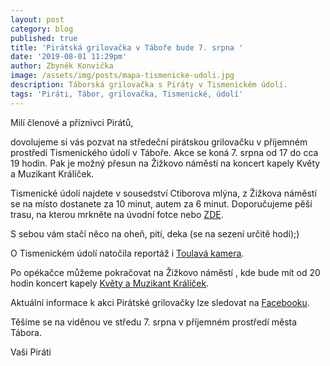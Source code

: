 ```yaml
---
layout: post
category: blog
published: true
title: 'Pirátská grilovačka v Táboře bude 7. srpna '
date: '2019-08-01 11:29pm'
author: Zbyněk Konvička
image: /assets/img/posts/mapa-tismenicke-udoli.jpg
description: Táborská grilovačka s Piráty v Tismenickém údolí.
tags: 'Piráti, Tábor, grilovačka, Tismenické, údolí'
---
```

Milí členové a příznivci Pirátů,

dovolujeme si vás pozvat na středeční pirátskou grilovačku v příjemném prostředí Tismenického údolí v Táboře. Akce se koná 7. srpna od 17 do cca 19 hodin. Pak je možný přesun na Žižkovo náměstí na koncert kapely Květy a Muzikant Králíček.

Tismenické údolí najdete v sousedství Ctiborova mlýna, z Žižkova náměstí se na místo dostanete za 10 minut, autem za 6 minut. Doporučujeme pěší trasu, na kterou mrkněte na úvodní fotce nebo [ZDE](https://www.google.com/maps/dir/%C5%BDi%C5%BEkovo+n%C3%A1m%C4%9Bst%C3%AD,+%C5%BDi%C5%BEkovo+N%C3%A1m%C4%9Bst%C3%AD,+390+01+T%C3%A1bor/Amfite%C3%A1tr+Tismenick%C3%A9+%C3%BAdol%C3%AD,+Filipovsk%C3%A1,+T%C3%A1bor/@49.4130349,14.651614,16z/data=!3m1!4b1!4m14!4m13!1m5!1m1!1s0x470c980aab3f9c8b:0x4f469ae7bc4228d3!2m2!1d14.6588057!2d49.4141902!1m5!1m1!1s0x470ca29e50ffd611:0xe75c3b9a10dadc08!2m2!1d14.6535275!2d49.412515!3e2).

S sebou vám stačí něco na oheň, pití, deka (se na sezení určitě hodí);)

O Tismenickém údolí natočila reportáž i [Toulavá kamera](https://www.ceskatelevize.cz/ivysilani/1126666764-toulava-kamera/218562221500015/obsah/613706-tismenicke-udoli).

Po opékačce můžeme pokračovat na Žižkovo náměstí , kde bude mít od 20 hodin koncert kapely [Květy a Muzikant Králíček](https://www.facebook.com/events/410653139545162/).

Aktuální informace k akci Pirátské grilovačky lze sledovat na [Facebooku](https://www.facebook.com/events/383889465629906/).

Těšíme se na viděnou ve středu 7. srpna v příjemném prostředí města Tábora.

Vaši Piráti
